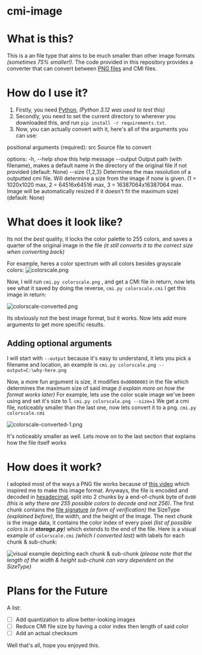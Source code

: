 # cmi-image

# What is this?
This is a an file type that aims to be much smaller than other image formats *(sometimes 75% smaller!)*. The code provided in this repository provides a converter that can convert between [PNG files](https://en.wikipedia.org/wiki/PNG) and CMI files.

# How do I use it?
1. Firstly, you need [Python](https://www.python.org/downloads/), *(Python 3.12 was used to test this)*
2. Secondly, you need to set the current directory to wherever you downloaded this, and run 
`pip install -r requirements.txt`.
3. Now, you can actually convert with it, here's all of the arguments you can use:

positional arguments (required):
	  src              Source file to convert

options:
	  -h, --help       show this help message
	  --output Output path (with filename), makes a default name in the directory of the original file if not
	                   provided (default: None)
	  --size {1,2,3}     Determines the max resolution of a outputted cmi file. Will determine a size from the image if none
	                   is given. (1 = 1020x1020 max, 2 = 64516x64516 max, 3 = 16387064x16387064 max. Image will be
	                   automatically resized if it doesn't fit the maximum size) (default: None)

# What does it look like?
Its not the *best* quality, it locks the color palette to 255 colors, and saves a quarter of the original image in the file *(it still converts it to the correct size when converting back)*

For example, heres a color spectrum with all colors besides grayscale colors:
![colorscale.png](https://i.postimg.cc/wjyW5sG4/colorscale.png)

Now, I will run `cmi.py colorscale.png` , and get a CMI file in return, now lets see what it saved by doing the reverse, `cmi.py colorscale.cmi`
I get this image in return:

![colorscale-converted.png](https://i.postimg.cc/Jz59HXHw/rainbowres-converted.png)

Its obviously not the best image format, but it works. Now lets add more arguments to get more specific results.

## Adding optional arguments
I will start with `--output` because it's easy to understand, it lets you pick a filename and location, an example is `cmi.py colorscale.png --output=C:\why-here.png`

Now, a more fun argument is size, it modifies `0x00000003` in the file which determines the maximum size of said image *(i explain more on how the format works later)* For example, lets use the color scale image we've been using and set it's size to 1.
`cmi.py colorscale.png --size=1`
We get a cmi file, noticeably smaller than the last one, now lets convert it to a png.
`cmi.py colorscale.cmi`

![colorscale-converted-1.png](https://i.postimg.cc/wxPVFBY1/rainbowres-converted.png)

It's noticeably smaller as well. Lets move on to the last section that explains how the file itself works

# How does it work?
I adopted most of the ways a PNG file works because of [this video](https://www.youtube.com/watch?v=-Rdo8KAHgoE) which inspired me to make this image format. Anyways, the file is encoded and decoded in [hexadecimal](https://en.wikipedia.org/wiki/Hexadecimal), split into 2 chunks by a end-of-chunk byte of `0x00` *(this is why there are 255 possible colors to decode and not 256)*. The first chunk contains the [file signature](https://en.wikipedia.org/wiki/File_signature) *(a form of verification)* the SizeType *(explained before)*, the width, and the height of the image. The next chunk is the image data, it contains the color index of every pixel *(list of possible colors is in **storage.py**)* which extends to the end of the file. 
Here is a visual example of `colorscale.cmi` *(which I converted last)* with labels for each chunk & sub-chunk:

![visual example depicting each chunk & sub-chunk](https://i.postimg.cc/gjw15B08/Untitled.png)
*(please note that the length of the width & height sub-chunk can vary dependent on the SizeType)*

# Plans for the Future
A list:

 - [ ] Add quantization to allow better-looking images
 - [ ] Reduce CMI file size by having a color index then length of said color
 - [ ] Add an actual checksum

Well that's all, hope you enjoyed this.
